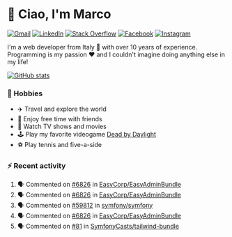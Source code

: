 # 👋 Ciao, I'm Marco

[![Gmail](https://img.shields.io/badge/Gmail-%23BB001B?style=flat-square&logo=gmail&logoColor=white)](mailto:gremo1982@gmail.com)
[![LinkedIn](https://img.shields.io/badge/LinkedIn-%230e76a8?style=flat-square&logo=linkedin)](https://www.linkedin.com/in/marco-polichetti)
[![Stack Overflow](https://img.shields.io/stackexchange/stackoverflow/r/220180?style=flat&logo=stackoverflow&label=Stack%20Overflow&color=%23F47F24)](https://stackoverflow.com/users/220180)
[![Facebook](https://img.shields.io/badge/-Facebook-%234267B2?style=flat-square&logo=facebook&logoColor=white)](https://www.facebook.com/marco.poliketti)
[![Instagram](https://img.shields.io/badge/-Instagram-%23C13584?style=flat-square&logo=instagram&logoColor=white)](https://www.instagram.com/marco.gremo)

I'm a web developer from Italy 🍕 with over 10 years of experience. Programming is my passion ❤️ and I couldn't imagine doing anything else in my life!

[![GitHub stats](https://github-readme-stats.vercel.app/api?username=gremo&show_icons=true&rank_icon=github&theme=transparent)](https://github.com/anuraghazra/github-readme-stats)

### 📅 Hobbies

- ✈️ Travel and explore the world
- 🍻 Enjoy free time with friends
- 🎥 Watch TV shows and movies
- 🕹️ Play my favorite videogame [Dead by Daylight](https://deadbydaylight.com)
- ⚽ Play tennis and five-a-side

### ⚡ Recent activity

<!--START_SECTION:activity-->
1. 🗣 Commented on [#6826](https://github.com/EasyCorp/EasyAdminBundle/issues/6826#issuecomment-2671525064) in [EasyCorp/EasyAdminBundle](https://github.com/EasyCorp/EasyAdminBundle)
2. 🗣 Commented on [#6826](https://github.com/EasyCorp/EasyAdminBundle/issues/6826#issuecomment-2671397102) in [EasyCorp/EasyAdminBundle](https://github.com/EasyCorp/EasyAdminBundle)
3. 🗣 Commented on [#59812](https://github.com/symfony/symfony/issues/59812#issuecomment-2671361443) in [symfony/symfony](https://github.com/symfony/symfony)
4. 🗣 Commented on [#6826](https://github.com/EasyCorp/EasyAdminBundle/issues/6826#issuecomment-2671340412) in [EasyCorp/EasyAdminBundle](https://github.com/EasyCorp/EasyAdminBundle)
5. 🗣 Commented on [#81](https://github.com/SymfonyCasts/tailwind-bundle/issues/81#issuecomment-2670810763) in [SymfonyCasts/tailwind-bundle](https://github.com/SymfonyCasts/tailwind-bundle)
<!--END_SECTION:activity-->
